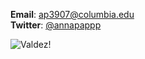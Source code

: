__Email__: [ap3907@columbia.edu](ap3907@columbia.edu)\
__Twitter__: [@annapappp](https://twitter.com/annapappp)

![Valdez!](/images/valdez.png)